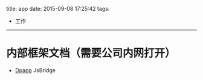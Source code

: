 title: app
date: 2015-09-08 17:25:42
tags:
 - 工作
---

内部框架文档（需要公司内网打开）
===========
*   [Dpapp]( http://efte.github.io/dpapp/#)
   JsBridge
